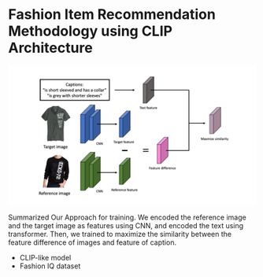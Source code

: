 # Fashion Item Recommendation Methodology using CLIP Architecture
<p align="center">
  <img src="Design.png" width="750" title="Architecture" alt="">
</p>

Summarized Our Approach for training. We encoded the reference image and the target image as features using CNN, and encoded the text using transformer. Then, we trained to maximize the similarity between the feature difference of images and feature of caption.
  
- CLIP-like model
- Fashion IQ dataset